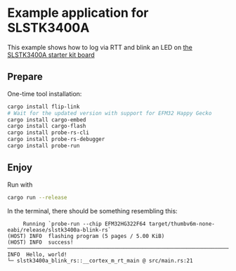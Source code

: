 # Example application for SLSTK3400A

This example shows how to log via RTT and blink an LED on
[the SLSTK3400A starter kit board](https://www.silabs.com/development-tools/mcu/32-bit/efm32hg-starter-kit)

## Prepare

One-time tool installation:

```sh
cargo install flip-link
# Wait for the updated version with support for EFM32 Happy Gecko
cargo install cargo-embed
cargo install cargo-flash
cargo install probe-rs-cli
cargo install probe-rs-debugger
cargo install probe-run
```

## Enjoy

Run with

```sh
cargo run --release
```

In the terminal, there should be something resembling this:

```text
     Running `probe-run --chip EFM32HG322F64 target/thumbv6m-none-eabi/release/slstk3400a-blink-rs`
(HOST) INFO  flashing program (5 pages / 5.00 KiB)
(HOST) INFO  success!
────────────────────────────────────────────────────────────────────────────────
INFO  Hello, world!
└─ slstk3400a_blink_rs::__cortex_m_rt_main @ src/main.rs:21
```
